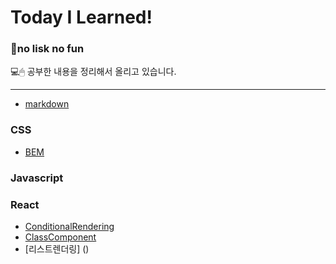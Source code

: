 # Today I Learned!
 ### 🏹no lisk no fun
 
💻🖱 공부한 내용을 정리해서 올리고 있습니다.

---
* [markdown](https://github.com/chaewon0128/til/blob/main/markdown.md)

### CSS
* [BEM](https://github.com/chaewon0128/til/blob/main/bem.md)


### Javascript

### React
* [ConditionalRendering](https://github.com/chaewon0128/til/blob/main/conditiondalRendering.js)
* [ClassComponent](https://github.com/chaewon0128/til/blob/main/classComponent.js)
* [리스트렌더링] ()

